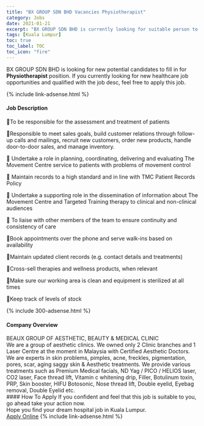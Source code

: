 ```yaml
---
title: "BX GROUP SDN BHD Vacancies Physiotherapist" 
category: Jobs 
date: 2021-01-21 
excerpt: "BX GROUP SDN BHD is currently looking for suitable person to fill in the Physiotherapist which positioned at Kuala Lumpur" 
tags: [Kuala Lumpur] 
toc: true 
toc_label: TOC 
toc_icon: "fire" 
--- 
```


<p>BX GROUP SDN BHD is looking for new potential candidates to fill in for <b>Physiotherapist</b> position. If you currently looking for new healthcare job opportunities and qualified with the job desc, feel free to apply this job.
</p>{% include link-adsense.html %} 
<div><div><h4>Job Description</h4></div><div><div><span><div><p>&#61623;To be responsible for the assessment and treatment of patients</p><p>&#61623;Responsible to meet sales goals, build customer relations through follow-up calls and mailings, recruit new customers, order new products, handle door-to-door sales, and manage inventory.</p><p>&#61623; Undertake a role in planning, coordinating, delivering and evaluating The Movement Centre service to patients with problems of movement control</p><p>&#61623; Maintain records to a high standard and in line with TMC Patient Records Policy</p><p>&#61623; Undertake a supporting role in the dissemination of information about The Movement Centre and Targeted Training therapy to clinical and non-clinical audiences</p><p>&#61623; To liaise with other members of the team to ensure continuity and consistency of care</p><p>&#61623;Book appointments over the phone and serve walk-ins based on availability</p><p>&#61623;Maintain updated client records (e.g. contact details and treatments)</p><p>&#61623;Cross-sell therapies and wellness products, when relevant</p><p>&#61623;Make sure our working area is clean and equipment is sterilized at all times</p><p>&#61623;Keep track of levels of stock</p></div></span></div></div></div> 
{% include 300-adsense.html %} 
<div><div><h4>Company Overview</h4></div><div><div><span><div><div>
<div>BEAUX GROUP OF AESTHETIC, BEAUTY &amp; MEDICAL CLINIC</div>
<div>We are a group of aesthetic clinics. We owned only 2 Clinic branches and 1 Laser Centre at the moment in Malaysia with Certified Aesthetic Doctors. We are experts in skin problems, pimples, acne, freckles, pigmentation, pores, scar, aging saggy skin &amp; Aesthetic treatments. We provide various treatments such as Premium Medical facials, ND Yag / PICO / HELIOS laser, CO2 laser, Face thread lift, Vitamin c whitening drip, Filler, Botulinum toxin, PRP, Skin booster, HIFU Botosonic, Nose thread lift, Double eyelid, Eyebag removal, Double Eyelid etc.</div>
</div></div></span></div></div></div> 
#### How To Apply 
If you confident and feel that this job is suitable to you, go ahead take your action now. <br/> 
Hope you find your dream hospital job in Kuala Lumpur. <br/> 
<a href="https://www.jobstreet.com.my/en/job/physiotherapist-4467764?jobId=jobstreet-my-job-4467764&sectionRank=8&token=0~5cbf2b19-ccd1-48a8-839c-ddb740c173e4&fr=SRP%20View%20In%20New%20Ta" class="btn btn--warning" target="_blank" rel="nofollow noopenner">Apply Online</a> 
{% include link-adsense.html %} 